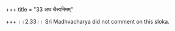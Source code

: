 +++
title = "33 अथ चैत्त्वमिमम्"

+++
।।2.33।। Sri Madhvacharya did not comment on this sloka.  
  
